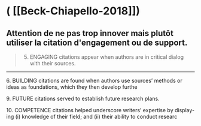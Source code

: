 # ( [[Beck-Chiapello-2018]])


Attention de ne pas trop innover mais plutôt utiliser la citation d'engagement ou de support.
---------------------------------------------------------------------------------------------

>5. ENGAGING citations appear when authors are in critical dialog with their sources.
--------------------------------------------------------------------------------------


6\. BUILDING citations are found when authors use sources’ methods or ideas as foundations, which they then develop furthe


9\. FUTURE citations served to establish future research plans.


10\. COMPETENCE citations helped underscore writers’ expertise by display- ing (i) knowledge of their field; and (ii) their ability to conduct researc



